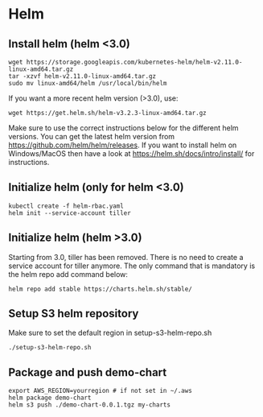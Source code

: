 # Helm

## Install helm (helm <3.0)
```
wget https://storage.googleapis.com/kubernetes-helm/helm-v2.11.0-linux-amd64.tar.gz
tar -xzvf helm-v2.11.0-linux-amd64.tar.gz
sudo mv linux-amd64/helm /usr/local/bin/helm
```

If you want a more recent helm version (>3.0), use:
```
wget https://get.helm.sh/helm-v3.2.3-linux-amd64.tar.gz
```

Make sure to use the correct instructions below for the different helm versions. You can get the latest helm version from https://github.com/helm/helm/releases. If you want to install helm on Windows/MacOS then have a look at https://helm.sh/docs/intro/install/ for instructions.

## Initialize helm (only for helm <3.0)

```
kubectl create -f helm-rbac.yaml
helm init --service-account tiller
```

## Initialize helm (helm >3.0)

Starting from 3.0, tiller has been removed. There is no need to create a service account for tiller anymore. The only command that is mandatory is the helm repo add command below:

```
helm repo add stable https://charts.helm.sh/stable/
```

## Setup S3 helm repository
Make sure to set the default region in setup-s3-helm-repo.sh
```
./setup-s3-helm-repo.sh
```

## Package and push demo-chart

```
export AWS_REGION=yourregion # if not set in ~/.aws
helm package demo-chart
helm s3 push ./demo-chart-0.0.1.tgz my-charts
```
